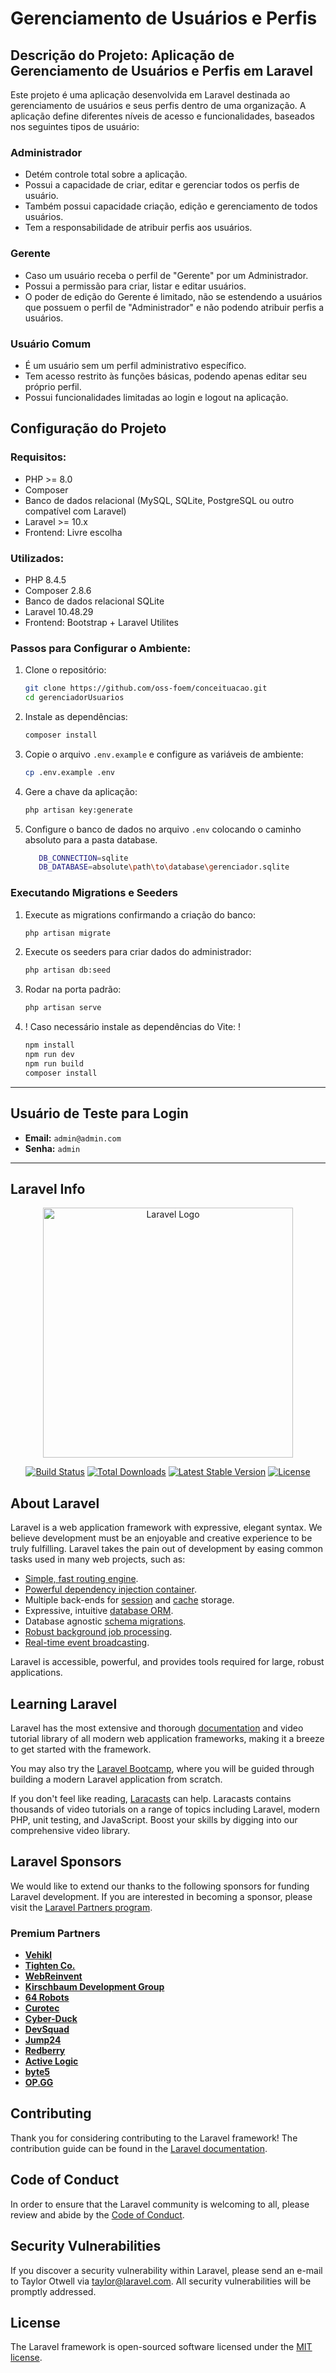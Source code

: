 # Gerenciamento de Usuários e Perfis

## Descrição do Projeto: Aplicação de Gerenciamento de Usuários e Perfis em Laravel
Este projeto é uma aplicação desenvolvida em Laravel destinada ao gerenciamento de usuários e seus perfis dentro de uma organização. A aplicação define diferentes níveis de acesso e funcionalidades, baseados nos seguintes tipos de usuário:

### Administrador
- Detém controle total sobre a aplicação.
- Possui a capacidade de criar, editar e gerenciar todos os perfis de usuário.
- Também possui capacidade criação, edição e gerenciamento de todos usuários.
- Tem a responsabilidade de atribuir perfis aos usuários.

### Gerente
- Caso um usuário receba o perfil de "Gerente" por um Administrador.
- Possui a permissão para criar, listar e editar usuários.
- O poder de edição do Gerente é limitado, não se estendendo a usuários que possuem o perfil de "Administrador" e não podendo atribuir perfis a usuários.

### Usuário Comum
- É um usuário sem um perfil administrativo específico.
- Tem acesso restrito às funções básicas, podendo apenas editar seu próprio perfil.
- Possui funcionalidades limitadas ao login e logout na aplicação.

## Configuração do Projeto

### Requisitos:

- PHP >= 8.0
- Composer
- Banco de dados relacional (MySQL, SQLite, PostgreSQL ou outro compatível com Laravel)
- Laravel >= 10.x
- Frontend: Livre escolha

### Utilizados:

- PHP 8.4.5
- Composer 2.8.6
- Banco de dados relacional SQLite
- Laravel 10.48.29
- Frontend: Bootstrap + Laravel Utilites

### Passos para Configurar o Ambiente:

1. Clone o repositório:
   ```sh
   git clone https://github.com/oss-foem/conceituacao.git
   cd gerenciadorUsuarios
   ```
2. Instale as dependências:
   ```sh
   composer install
   ```
3. Copie o arquivo `.env.example` e configure as variáveis de ambiente:
   ```sh
   cp .env.example .env
   ```
4. Gere a chave da aplicação:
   ```sh
   php artisan key:generate
   ```
5. Configure o banco de dados no arquivo `.env` colocando o caminho absoluto para a pasta database.
   ```sh
      DB_CONNECTION=sqlite
      DB_DATABASE=absolute\path\to\database\gerenciador.sqlite
   ```
### Executando Migrations e Seeders

1. Execute as migrations confirmando a criação do banco:
   ```sh
   php artisan migrate
   ```
2. Execute os seeders para criar dados do administrador:
   ```sh
   php artisan db:seed
   ```
3. Rodar na porta padrão:
   ```sh
   php artisan serve
   ```
4. ! Caso necessário instale as dependências do Vite: !
   ```sh
   npm install
   npm run dev
   npm run build
   composer install
   ```

---

## Usuário de Teste para Login

- **Email:** `admin@admin.com`
- **Senha:** `admin`

---

## Laravel Info


<p align="center"><a href="https://laravel.com" target="_blank"><img src="https://raw.githubusercontent.com/laravel/art/master/logo-lockup/5%20SVG/2%20CMYK/1%20Full%20Color/laravel-logolockup-cmyk-red.svg" width="400" alt="Laravel Logo"></a></p>

<p align="center">
<a href="https://github.com/laravel/framework/actions"><img src="https://github.com/laravel/framework/workflows/tests/badge.svg" alt="Build Status"></a>
<a href="https://packagist.org/packages/laravel/framework"><img src="https://img.shields.io/packagist/dt/laravel/framework" alt="Total Downloads"></a>
<a href="https://packagist.org/packages/laravel/framework"><img src="https://img.shields.io/packagist/v/laravel/framework" alt="Latest Stable Version"></a>
<a href="https://packagist.org/packages/laravel/framework"><img src="https://img.shields.io/packagist/l/laravel/framework" alt="License"></a>
</p>

## About Laravel

Laravel is a web application framework with expressive, elegant syntax. We believe development must be an enjoyable and creative experience to be truly fulfilling. Laravel takes the pain out of development by easing common tasks used in many web projects, such as:

- [Simple, fast routing engine](https://laravel.com/docs/routing).
- [Powerful dependency injection container](https://laravel.com/docs/container).
- Multiple back-ends for [session](https://laravel.com/docs/session) and [cache](https://laravel.com/docs/cache) storage.
- Expressive, intuitive [database ORM](https://laravel.com/docs/eloquent).
- Database agnostic [schema migrations](https://laravel.com/docs/migrations).
- [Robust background job processing](https://laravel.com/docs/queues).
- [Real-time event broadcasting](https://laravel.com/docs/broadcasting).

Laravel is accessible, powerful, and provides tools required for large, robust applications.

## Learning Laravel

Laravel has the most extensive and thorough [documentation](https://laravel.com/docs) and video tutorial library of all modern web application frameworks, making it a breeze to get started with the framework.

You may also try the [Laravel Bootcamp](https://bootcamp.laravel.com), where you will be guided through building a modern Laravel application from scratch.

If you don't feel like reading, [Laracasts](https://laracasts.com) can help. Laracasts contains thousands of video tutorials on a range of topics including Laravel, modern PHP, unit testing, and JavaScript. Boost your skills by digging into our comprehensive video library.

## Laravel Sponsors

We would like to extend our thanks to the following sponsors for funding Laravel development. If you are interested in becoming a sponsor, please visit the [Laravel Partners program](https://partners.laravel.com).

### Premium Partners

- **[Vehikl](https://vehikl.com/)**
- **[Tighten Co.](https://tighten.co)**
- **[WebReinvent](https://webreinvent.com/)**
- **[Kirschbaum Development Group](https://kirschbaumdevelopment.com)**
- **[64 Robots](https://64robots.com)**
- **[Curotec](https://www.curotec.com/services/technologies/laravel/)**
- **[Cyber-Duck](https://cyber-duck.co.uk)**
- **[DevSquad](https://devsquad.com/hire-laravel-developers)**
- **[Jump24](https://jump24.co.uk)**
- **[Redberry](https://redberry.international/laravel/)**
- **[Active Logic](https://activelogic.com)**
- **[byte5](https://byte5.de)**
- **[OP.GG](https://op.gg)**

## Contributing

Thank you for considering contributing to the Laravel framework! The contribution guide can be found in the [Laravel documentation](https://laravel.com/docs/contributions).

## Code of Conduct

In order to ensure that the Laravel community is welcoming to all, please review and abide by the [Code of Conduct](https://laravel.com/docs/contributions#code-of-conduct).

## Security Vulnerabilities

If you discover a security vulnerability within Laravel, please send an e-mail to Taylor Otwell via [taylor@laravel.com](mailto:taylor@laravel.com). All security vulnerabilities will be promptly addressed.

## License

The Laravel framework is open-sourced software licensed under the [MIT license](https://opensource.org/licenses/MIT).
